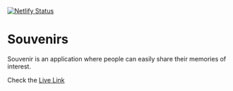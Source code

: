 [![Netlify Status](https://api.netlify.com/api/v1/badges/153c7db9-ec78-42ee-b1f4-61ef8dc2665c/deploy-status)](https://app.netlify.com/sites/souvenirs-01/deploys)

# Souvenirs
Souvenir is an application where people can easily share their memories of interest.

Check the [Live Link](https://souvenirs-01.netlify.app/posts)
